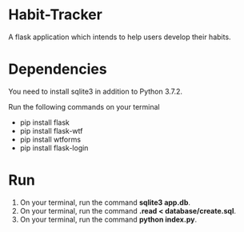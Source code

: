 # Habit-Tracker
A flask application which intends to help users develop their habits.

# Dependencies
You need to install sqlite3 in addition to Python 3.7.2.

Run the following commands on your terminal
- pip install flask
- pip install flask-wtf
- pip install wtforms
- pip install flask-login

# Run
1. On your terminal, run the command **sqlite3 app.db**.
2. On your terminal, run the command **.read < database/create.sql**.
3. On your terminal, run the command **python index.py**.
